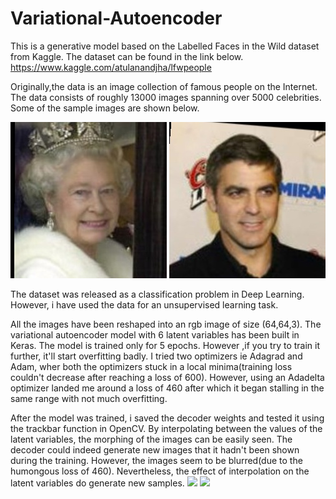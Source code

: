 # Variational-Autoencoder

This is a generative model based on the Labelled Faces in the Wild dataset from Kaggle.
The dataset can be found in the link below.
https://www.kaggle.com/atulanandjha/lfwpeople

Originally,the data is an image collection of famous people on the Internet. The data consists of roughly 13000 images
spanning over 5000 celebrities. 
Some of the sample images are shown below.

![](images/Queen_Elizabeth.jpg)  ![](images/George_Clooney.jpg)

The dataset was released as a classification problem in Deep Learning. However, i have used the data for an unsupervised learning task.

All the images have been reshaped into an rgb image of size (64,64,3).
The variational autoencoder model with 6 latent variables has been built in Keras. 
The model is trained only for 5 epochs. However ,if you try to train it further, it'll start overfitting badly.
I tried two optimizers ie Adagrad and Adam, wher both the optimizers stuck in a local minima(training loss couldn't 
decrease after reaching a loss of 600). However, using an Adadelta optimizer landed me around a loss of 460 after which it began stalling 
in the same range with not much overfitting.

After the model was trained, i saved the decoder weights and tested it using the trackbar function in OpenCV.
By interpolating between the values of the latent variables, the morphing of the images can be easily seen.
The decoder could indeed generate new images that it hadn't been shown during the training.
However, the images seem to be blurred(due to the humongous loss of 460). Nevertheless, the effect of interpolation on the 
latent variables do generate new samples.
![](videotogif_slow.GIF)  ![](videotogif_fast.gif)
